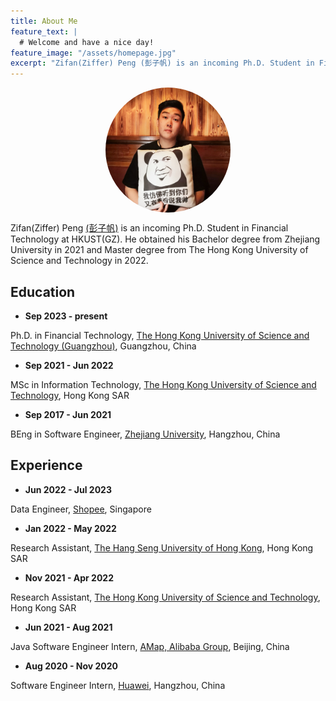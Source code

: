 ```yaml
---
title: About Me
feature_text: |
  # Welcome and have a nice day!
feature_image: "/assets/homepage.jpg"
excerpt: "Zifan(Ziffer) Peng (彭子帆) is an incoming Ph.D. Student in Financial Technology at HKUST(GZ). He obtained his Bachelor degree from Zhejiang University in 2021 and Master degree from The Hong Kong University of Science and Technology in 2022."
---
```


<img src="/assets/avatar.jpg" style="width:200px;height:200px;border-radius:50%;display: block; margin-left: auto;margin-right: auto; " alt="">

Zifan(Ziffer) Peng [(彭子帆)](https://translate.google.com/?sl=zh-CN&tl=en&text=%E5%BD%AD%E5%AD%90%E5%B8%86&op=translate&hl=zh-CN) is an incoming Ph.D. Student in Financial Technology at HKUST(GZ). He obtained his Bachelor degree from Zhejiang University in 2021 and Master degree from The Hong Kong University of Science and Technology in 2022.

<!-- {% include button.html text="Fork it" icon="github" link="https://github.com/daviddarnes/alembic" color="#0366d6" %} {% include button.html text="Buy me a coffee ☕️" link="https://buymeacoffee.com/daviddarnes#support" color="#f68140" %} {% include button.html text="Tweet it" icon="twitter" link="https://twitter.com/intent/tweet/?url=https://alembic.darn.es&text=Alembic%20-%20A%20Jekyll%20boilerplate%20theme&via=DavidDarnes" color="#0d94e7" %} {% include button.html text="Install Alembic ⚗️" link="https://github.com/daviddarnes/alembic#installation" %} -->
## Education

- **Sep 2023 - present**

Ph.D. in Financial Technology, [The Hong Kong University of Science and Technology (Guangzhou)](https://hkust-gz.edu.cn/), Guangzhou, China
- **Sep 2021 - Jun 2022**

MSc in Information Technology, [The Hong Kong University of Science and Technology](https://hkust.edu.hk/), Hong Kong SAR
- **Sep 2017 - Jun 2021** 

BEng in Software Engineer, [Zhejiang University](https://www.zju.edu.cn/english/), Hangzhou, China

## Experience

- **Jun 2022 - Jul 2023**

Data Engineer, [Shopee]('www.shopee.com), Singapore
- **Jan 2022 - May 2022**

Research Assistant, [The Hang Seng University of Hong Kong](https://scm.hsu.edu.hk/hk/aboutus/faculty/56), Hong Kong SAR
- **Nov 2021 - Apr 2022**

Research Assistant, [The Hong Kong University of Science and Technology](https://sosc.hkust.edu.hk/people/wenjuan-zheng), Hong Kong SAR
- **Jun 2021 - Aug 2021** 

Java Software Engineer Intern, [AMap, Alibaba Group](https://www.alibabagroup.com/), Beijing, China
- **Aug 2020 - Nov 2020** 

Software Engineer Intern, [Huawei](https://www.huawei.com/en/), Hangzhou, China


<script type="text/javascript" id="clustrmaps" src="//clustrmaps.com/map_v2.js?d=2ben3YzveUZsxGlDN7qE3EglP2r1PUu78IZ4eUw6rFU&cl=ffffff&w=a"></script>